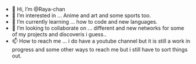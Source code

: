 - 👋 Hi, I’m @Raya-chan
- 👀 I’m interested in ... Anime and art and some sports too.
- 🌱 I’m currently learning ... how to code and new languages.
- 💞️ I’m looking to collaborate on ... different and new networks for some of my projects and discoveris i guess..
- 📫 How to reach me ... i do have a youtube channel but it is still a work in progress and some other ways to reach me but i still have to sort things out.

<!---
Raya-chan/Raya-chan is a ✨ special ✨ repository because its `README.md` (this file) appears on your GitHub profile.
You can click the Preview link to take a look at your changes.
--->
